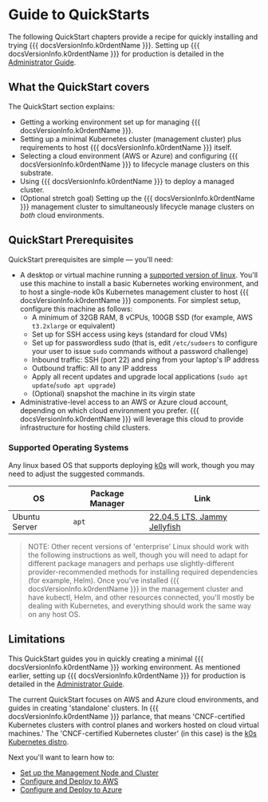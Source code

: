 # Guide to QuickStarts

The following QuickStart chapters provide a recipe for quickly installing and trying {{{ docsVersionInfo.k0rdentName }}}. Setting up {{{ docsVersionInfo.k0rdentName }}} for production is detailed in the [Administrator Guide](../admin/index.md).

## What the QuickStart covers

The QuickStart section explains:

* Getting a working environment set up for managing {{{ docsVersionInfo.k0rdentName }}}.
* Setting up a minimal Kubernetes cluster (management cluster) plus requirements to host {{{ docsVersionInfo.k0rdentName }}} itself.
* Selecting a cloud environment (AWS or Azure) and configuring {{{ docsVersionInfo.k0rdentName }}} to lifecycle manage clusters on this substrate.
* Using {{{ docsVersionInfo.k0rdentName }}} to deploy a managed cluster.
* (Optional stretch goal) Setting up the {{{ docsVersionInfo.k0rdentName }}} management cluster to simultaneously lifecycle manage clusters on _both_ cloud environments.

## QuickStart Prerequisites

QuickStart prerequisites are simple &mdash; you'll need:

* A desktop or virtual machine running a [supported version of linux](#supported-operating-systems). You'll use this machine to install a basic Kubernetes working environment, and to host a single-node k0s Kubernetes management cluster to host {{{ docsVersionInfo.k0rdentName }}} components. For simplest setup, configure this machine as follows:
    * A minimum of 32GB RAM, 8 vCPUs, 100GB SSD (for example, AWS `t3.2xlarge` or equivalent)
    * Set up for SSH access using keys (standard for cloud VMs)
    * Set up for passwordless sudo (that is, edit `/etc/sudoers` to configure your user to issue `sudo` commands without a password challenge)
    * Inbound traffic: SSH (port 22) and ping from your laptop's IP address
    * Outbound traffic: All to any IP address
    * Apply all recent updates and upgrade local applications (`sudo apt update`/`sudo apt upgrade`)
    * (Optional) snapshot the machine in its virgin state
* Administrative-level access to an AWS or Azure cloud account, depending on which cloud environment you prefer. {{{ docsVersionInfo.k0rdentName }}} will leverage this cloud to provide infrastructure for hosting child clusters.

### Supported Operating Systems

Any linux based OS that supports deploying [k0s](https://k0sproject.io/) will work, though you may need to adjust the suggested commands.


| OS | Package Manager | Link|
|----|-----------------|-----|
|Ubuntu Server| `apt` | [22.04.5 LTS, Jammy Jellyfish](https://releases.ubuntu.com/jammy/) |

> NOTE: 
> Other recent versions of 'enterprise' Linux should work with the
> following instructions as well, though you will need to adapt for
> different package managers and perhaps use slightly-different
> provider-recommended methods for installing required dependencies
> (for example, Helm). Once you've installed {{{ docsVersionInfo.k0rdentName }}} in the management cluster
> and have kubectl, Helm, and other resources connected, you'll mostly
> be dealing with Kubernetes, and everything should work the same way on
> any host OS.

## Limitations

This QuickStart guides you in quickly creating a minimal {{{ docsVersionInfo.k0rdentName }}} working environment. As mentioned earlier, setting up {{{ docsVersionInfo.k0rdentName }}} for production is detailed in the [Administrator Guide](../admin/index.md).

The current QuickStart focuses on AWS and Azure cloud environments, and guides in creating 'standalone' clusters. In {{{ docsVersionInfo.k0rdentName }}} parlance, that means 'CNCF-certified Kubernetes clusters with control planes and workers hosted on cloud virtual machines.' The 'CNCF-certified Kubernetes cluster' (in this case) is the [k0s Kubernetes distro](https://k0sproject.io).

Next you'll want to learn how to:

- [Set up the Management Node and Cluster](quickstart-1-mgmt-node-and-cluster.md)
- [Configure and Deploy to AWS](quickstart-2-aws.md)
- [Configure and Deploy to Azure](quickstart-2-azure.md)
